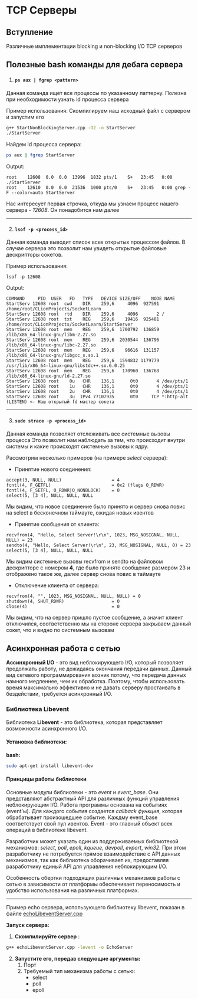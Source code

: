 # TCP Серверы

## Вступление
Различные имплементации blocking и non-blocking I/O TCP серверов

## Полезные bash команды для дебага сервера

1) #### ```ps aux | fgrep <pattern>```
Данная команда ищет все процессы по указанному паттерну. Полезна при необходимости узнать id процесса сервера

Пример использования:
Скомпилируем наш исходный файл с сервером и запустим его
```bash
g++ StartNonBlockingServer.cpp -O2 -o StartServer
./StartServer
```

Найдем id процесса сервера:
```bash
ps aux | fgrep StartServer
```

Output:
```
root    12608  0.0  0.0  13996  1832 pts/1    S+   23:45   0:00 ./StartServer
root    12610  0.0  0.0  21536  1000 pts/0    S+   23:45   0:00 grep -F --color=auto StartServer
```

Нас интересует первая строчка, откуда мы узнаем процесс нашего сервера - *12608*. Он понадобится нам далее

---

2) ####  ```lsof -p <process_id>```
Данная команда выводит список всех открытых процессом файлов. В случае сервера это позволит нам увидеть открытые файловые
дескрипторы сокетов.

Пример использования:

```lsof -p 12608```

Output:
```
COMMAND     PID  USER   FD   TYPE   DEVICE SIZE/OFF    NODE NAME
StartServ 12608 root  cwd    DIR    259,6     4096  927591 /home/root/CLionProjects/SocketLearn
StartServ 12608 root  rtd    DIR    259,6     4096       2 /
StartServ 12608 root  txt    REG    259,6    19416  925481 /home/root/CLionProjects/SocketLearn/StartServer
StartServ 12608 root  mem    REG    259,6  1700792  136859 /lib/x86_64-linux-gnu/libm-2.27.so
StartServ 12608 root  mem    REG    259,6  2030544  136796 /lib/x86_64-linux-gnu/libc-2.27.so
StartServ 12608 root  mem    REG    259,6    96616  131157 /lib/x86_64-linux-gnu/libgcc_s.so.1
StartServ 12608 root  mem    REG    259,6  1594832 1179779 /usr/lib/x86_64-linux-gnu/libstdc++.so.6.0.25
StartServ 12608 root  mem    REG    259,6   170960  136768 /lib/x86_64-linux-gnu/ld-2.27.so
StartServ 12608 root    0u   CHR    136,1      0t0       4 /dev/pts/1
StartServ 12608 root    1u   CHR    136,1      0t0       4 /dev/pts/1
StartServ 12608 root    2u   CHR    136,1      0t0       4 /dev/pts/1
StartServ 12608 root    3u  IPv4 77107935      0t0     TCP *:http-alt (LISTEN) <- Наш открытый fd мастер сокета
```

---

3) #### ```sudo strace -p <process_id>```
Данная команда позволяет отслеживать все системные вызовы процесса
Это позволит нам наблюдать за тем, что происходит внутри системы и какие происходят системные вызовы к ядру.

Рассмотрим несколько примеров (на примере *select* сервера):

  * Принятие нового соединения:
```
accept(3, NULL, NULL)                   = 4
fcntl(4, F_GETFL)                       = 0x2 (flags O_RDWR)
fcntl(4, F_SETFL, O_RDWR|O_NONBLOCK)    = 0
select(5, [3 4], NULL, NULL, NULL
```

Мы видим, что новое соединение было принято и сервер снова повис на select в бесконечном таймауте, ожидая новых ивентов

  * Принятие сообщения от клиента:
```
recvfrom(4, "Hello, Select Server!\r\n", 1023, MSG_NOSIGNAL, NULL, NULL) = 23
sendto(4, "Hello, Select Server!\r\n", 23, MSG_NOSIGNAL, NULL, 0) = 23
select(5, [3 4], NULL, NULL, NULL
```

Мы видим системные вызовы recvfrom и sendto на файловом дескрипторе с номером **4**, где было принято сообщение размером 23 и отображено такое же, далее сервер снова повис
в таймауте

  * Отключение клиента от сервера:
```
recvfrom(4, "", 1023, MSG_NOSIGNAL, NULL, NULL) = 0
shutdown(4, SHUT_RDWR)                  = 0
close(4)                                = 0
```

Мы видим, что на сервер пришло пустое сообщение, а значит клиент отключился, соответственно мы на стороне сервера закрываем данный сокет, что и видно по системным вызовам

## Асинхронная работа с сетью
**Ассинхронный I/O** - это вид неблокирующего I/O, который позволяет продолжать работу, не дожидаясь окончания передачи данных.
Данный вид сетевого программирования возник потому, что передача данных намного медленнее, чем их обработка. Поэтому, чтобы использовать время максимально эффективно и не давать
серверу простаивать в бездействии, требуется асинхронный I/O.

### Библиотека Libevent
Библиотека **Libevent** - это библиотека, которая представляет возможности асинхронного I/O.

#### Установка библиотеки:

**bash:**
```bash
sudo apt-get install libevent-dev
```

#### Принцицы работы библиотеки
Основные модули библиотеки - это *event* и *event_base*. Они представляют абстрактный API для различных функций управления
неблокирующим I/O.
Работа программы основана на событиях (event'ы). Для каждого события создается *callback функция*, которая обрабатывает произошедшее событие.
Каждму event_base соответствует свой пул ивентов. Event - это главный объект всех операций в библиотеке libevent.

Разработчик может указать один из поддерживаемых библиотекой механизмов: *select*, *poll*, *epoll*, *kqueue*, *devpoll*, *evport*, *win32*.
При этом разработчику не потребуется прямое взаимодействие с API данных механизмов, так как библиотека оборачивает их, предоставляя разработчику единый API для управления
неблокирующим I/O.

Особенность обертки подходящих различных механизмов работы с сетью в зависимости от платформы обеспечивает переносимость и удобство использования на различных платформах.

---

Пример echo сервера, использующего библиотеку libevent, показан в файле [echoLibeventServer.cpp](https://github.com/blinky-z/TCPServers/blob/master/echoLibeventServer.cpp)

**Запуск сервера:**

1) **Скомпилируйте сервер** :

```bash
g++ echoLibeventServer.cpp -levent -o EchoServer
```

2) **Запустите его, передав следующие аргументы:**
    1) Порт
    2) Требуемый тип механизма работы с сетью:
        * select
        * poll
        * epoll

